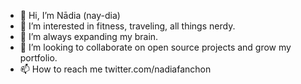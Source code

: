- 👋 Hi, I’m Nādia (nay-dia)
- 👀 I’m interested in fitness, traveling, all things nerdy.
- 🌱 I’m always expanding my brain.
- 💞️ I’m looking to collaborate on open source projects and grow my portfolio.
- 📫 How to reach me twitter.com/nadiafanchon

<!---
NayFanchon/NayFanchon is a ✨ special ✨ repository because its `README.md` (this file) appears on your GitHub profile.
You can click the Preview link to take a look at your changes.
--->
